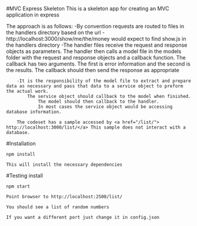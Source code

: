 #MVC Express Skeleton
	This is a skeleton app for creating an MVC application in express</p>
	The approach is as follows:
		-By convention requests are routed to files in the handlers directory based on the url
		-http://localhost:3000/show/me/the/money would expect to find show.js in the handlers directory
		-The handler files receive the request and response objects as parameters.
			The handler then calls a model file in the models folder with the request and response objects and a callback function.
			The callback has two arguments. The first is error information and the second is the results.
			The callback should then send the response as appropriate
				
		-It is the responsibility of the model file to extract and prepare data as necessary and pass that data to a service object to preform the actual work.
			The service object should callback to the model when finished.
				The model should then callback to the handler.
				In most cases the service object would be accessing database information.
		
		The codeset has a sample accessed by <a href="/list/"> http://localhost:3000/list/</a> This sample does not interact with a database.
			
#Installation

	npm install
	
	This will install the necessary dependencies
	
#Testing install

	npm start
	
	Point browser to http://localhost:2500/list/
	
	You should see a list of random numbers
	
	If you want a different port just change it in config.json
	
	